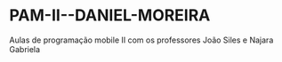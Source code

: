 # PAM-II--DANIEL-MOREIRA
Aulas de programação mobile II com os professores João Siles e Najara Gabriela
